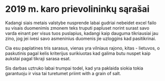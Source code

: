 # 2019 m. karo prievolininkų sąrašai

Kadangi siais metais valstybe nusprende labai gudriai nebeidet excel failo su visais duomenimis zmonem teks truputi papluset norint surast savo varda einant per visus tuos puslapius, kadangi kaip dauguma tikriausiai jau zino, jog jei ivesi savo asmeninius duomenis jie uzloggins kad pasitikrinai.

Cia esu paplatines tris sarasus, vienas yra vilniaus rajono, kitas - lietuvos, o paskutinis pagal kelis kriterijus surikiuotas kad galima butu nuspet kaip aukstai pagal tikraji sarasa esat.

Sis darbas uztruko labai trumpai todel, kad yra paklaida siokia tokia garantuoju ir visa tai turetumet priimt with a grain of salt.
